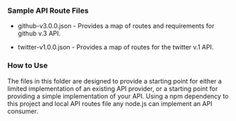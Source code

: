 ### Sample API Route Files

* github-v3.0.0.json - Provides a map of routes and requirements for github v.3 API.

* twitter-v1.0.0.json - Provides a map of routes for the twitter v.1 API.

### How to Use
The files in this folder are designed to provide a starting point for either a limited implementation of 
an existing API provider, or a starting point for providing a simple implementation of your API. Using 
a npm dependency to this project and local API routes file any node.js can implement an API consumer.
